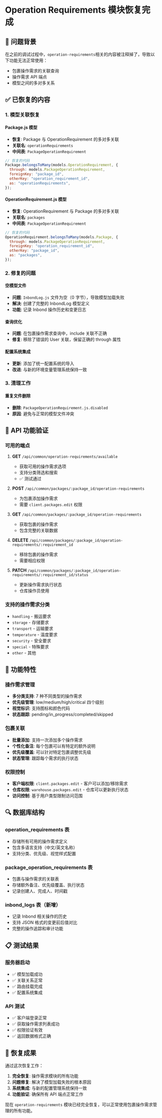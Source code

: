 # Operation Requirements 模块恢复完成

## 🎯 问题背景

在之前的调试过程中，`operation-requirements`相关的内容被注释掉了，导致以下功能无法正常使用：

- 包裹操作需求的关联查询
- 操作需求 API 端点
- 模型之间的多对多关系

## ✅ 已恢复的内容

### 1. 模型关联恢复

#### Package.js 模型

- **恢复**: Package 与 OperationRequirement 的多对多关联
- **关联名**: `operationRequirements`
- **中间表**: `PackageOperationRequirement`

```javascript
// 恢复的代码
Package.belongsToMany(models.OperationRequirement, {
  through: models.PackageOperationRequirement,
  foreignKey: "package_id",
  otherKey: "operation_requirement_id",
  as: "operationRequirements",
});
```

#### OperationRequirement.js 模型

- **恢复**: OperationRequirement 与 Package 的多对多关联
- **关联名**: `packages`
- **中间表**: `PackageOperationRequirement`

```javascript
// 恢复的代码
OperationRequirement.belongsToMany(models.Package, {
  through: models.PackageOperationRequirement,
  foreignKey: "operation_requirement_id",
  otherKey: "package_id",
  as: "packages",
});
```

### 2. 修复的问题

#### 空模型文件

- **问题**: `InbondLog.js` 文件为空（0 字节），导致模型加载失败
- **解决**: 创建了完整的 InbondLog 模型定义
- **功能**: 记录 Inbond 操作历史和变更日志

#### 查询优化

- **问题**: 在包裹操作需求查询中，include 关联不正确
- **修复**: 移除了错误的 User 关联，保留正确的 through 属性

#### 配置系统集成

- **更新**: 添加了统一配置系统的导入
- **改进**: 与新的环境变量管理系统保持一致

### 3. 清理工作

#### 重复文件删除

- **删除**: `PackageOperationRequirement.js.disabled`
- **原因**: 避免与正常的模型文件冲突

## 🔧 API 功能验证

### 可用的端点

1. **GET** `/api/common/operation-requirements/available`

   - 获取可用的操作需求选项
   - 支持分类筛选和搜索
   - ✅ 测试通过

2. **POST** `/api/common/packages/:package_id/operation-requirements`

   - 为包裹添加操作需求
   - 需要 `client.packages.edit` 权限

3. **GET** `/api/common/packages/:package_id/operation-requirements`

   - 获取包裹的操作需求
   - 包含完整的关联数据

4. **DELETE** `/api/common/packages/:package_id/operation-requirements/:requirement_id`

   - 移除包裹的操作需求
   - 需要相应权限

5. **PATCH** `/api/common/packages/:package_id/operation-requirements/:requirement_id/status`
   - 更新操作需求执行状态
   - 仓库操作员使用

### 支持的操作需求分类

- `handling` - 搬运要求
- `storage` - 存储要求
- `transport` - 运输要求
- `temperature` - 温度要求
- `security` - 安全要求
- `special` - 特殊要求
- `other` - 其他

## 🚀 功能特性

### 操作需求管理

- **多分类支持**: 7 种不同类型的操作需求
- **优先级管理**: low/medium/high/critical 四个级别
- **视觉标识**: 支持图标和颜色代码
- **状态跟踪**: pending/in_progress/completed/skipped

### 包裹关联

- **批量添加**: 支持一次添加多个操作需求
- **个性化备注**: 每个包裹可以有特定的额外说明
- **优先级覆盖**: 可以针对特定包裹调整优先级
- **状态管理**: 跟踪每个需求的执行状态

### 权限控制

- **客户端权限**: `client.packages.edit` - 客户可以添加/移除需求
- **仓库权限**: `warehouse.packages.edit` - 仓库可以更新执行状态
- **访问控制**: 基于用户类型限制访问范围

## 🔍 数据库结构

### operation_requirements 表

- 存储所有可用的操作需求定义
- 包含多语言支持（中文/英文名称）
- 支持分类、优先级、视觉样式配置

### package_operation_requirements 表

- 包裹与操作需求的关联表
- 存储额外备注、优先级覆盖、执行状态
- 记录创建人、完成人、时间戳

### inbond_logs 表（新增）

- 记录 Inbond 相关操作的历史
- 支持 JSON 格式的变更前后值对比
- 完整的操作追踪和审计功能

## 📋 测试结果

### 服务器启动

- ✅ 模型加载成功
- ✅ 关联关系正常
- ✅ 路由挂载完成
- ✅ 配置系统集成

### API 测试

- ✅ 客户端登录正常
- ✅ 获取操作需求列表成功
- ✅ 权限验证有效
- ✅ 返回数据格式正确

## 🎉 恢复成果

通过这次恢复工作：

1. **完全恢复**: 操作需求模块的所有功能
2. **问题修复**: 解决了模型加载失败的根本原因
3. **系统集成**: 与新的配置管理系统保持一致
4. **功能验证**: 确保所有 API 端点正常工作

现在 `operation-requirements` 模块已经完全恢复，可以正常使用包裹操作需求管理的所有功能。
